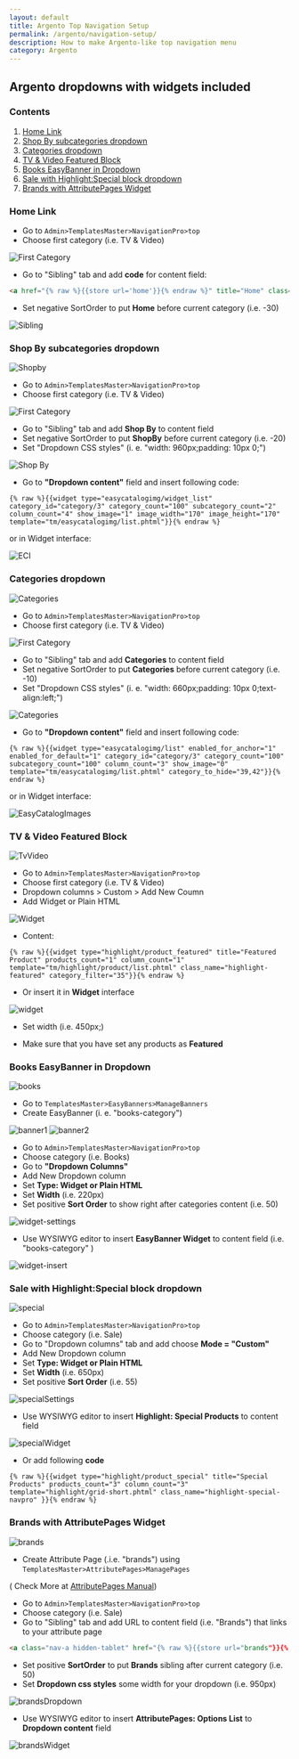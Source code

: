 ```yaml
---
layout: default
title: Argento Top Navigation Setup
permalink: /argento/navigation-setup/
description: How to make Argento-like top navigation menu
category: Argento
---
```


## Argento dropdowns with widgets included

### Contents

1. [Home Link](#home-link)
2. [Shop By subcategories dropdown](#shop-by-subcategories-dropdown)
3. [Categories dropdown](#categories-dropdown)
4. [TV & Video Featured Block](#tv--video-featured-block)
5. [Books EasyBanner in Dropdown](#books-easybanner-in-dropdown)
6. [Sale with Highlight:Special block dropdown](#sale-with-highlightspecial-block-dropdown)
7. [Brands with AttributePages Widget](#brands-with-attributepages-widget)


### Home Link
- Go to `Admin>TemplatesMaster>NavigationPro>top`
- Choose first category (i.e. TV & Video)

![First Category](http://i.imgur.com/KePmbGL.png)

- Go to "Sibling" tab and add **code** for content field:

```html
<a href="{% raw %}{{store url='home'}}{% endraw %}" title="Home" class="nav-a">Home</a>
```
- Set negative SortOrder to put **Home** before current category (i.e. -30)

![Sibling](http://i.imgur.com/nxrczcE.png)

### Shop By subcategories dropdown

![Shopby](http://i.imgur.com/gZOgXcx.png)

- Go to `Admin>TemplatesMaster>NavigationPro>top`
- Choose first category (i.e. TV & Video)

![First Category](http://i.imgur.com/KePmbGL.png)

- Go to "Sibling" tab and add **Shop By** to content field
- Set negative SortOrder to put **ShopBy** before current category (i.e. -20)
- Set "Dropdown CSS styles" (i. e. "width: 960px;padding: 10px 0;")

![Shop By](http://i.imgur.com/fxNPQts.png)

- Go to **"Dropdown content"** field and insert following code:

```
{% raw %}{{widget type="easycatalogimg/widget_list" category_id="category/3" category_count="100" subcategory_count="2" column_count="4" show_image="1" image_width="170" image_height="170" template="tm/easycatalogimg/list.phtml"}}{% endraw %}
```
or in Widget interface:

![ECI ](http://i.imgur.com/qWG4Q1X.png)

### Categories dropdown

![Categories](http://i.imgur.com/KpsrzRE.png)

- Go to `Admin>TemplatesMaster>NavigationPro>top`
- Choose first category (i.e. TV & Video)

![First Category](http://i.imgur.com/KePmbGL.png)

- Go to "Sibling" tab and add **Categories** to content field
- Set negative SortOrder to put **Categories** before current category (i.e. -10)
- Set "Dropdown CSS styles" (i. e. "width: 660px;padding: 10px 0;text-align:left;")

![Categories](http://i.imgur.com/vozeysA.png)

- Go to **"Dropdown content"** field and insert following code:

```
{% raw %}{{widget type="easycatalogimg/list" enabled_for_anchor="1" enabled_for_default="1" category_id="category/3" category_count="100" subcategory_count="100" column_count="3" show_image="0" template="tm/easycatalogimg/list.phtml" category_to_hide="39,42"}}{% endraw %}
```
or in Widget interface:

![EasyCatalogImages](http://i.imgur.com/clbWCrO.png)

### TV & Video Featured Block

![TvVideo](http://i.imgur.com/z5A6RXE.png)

- Go to `Admin>TemplatesMaster>NavigationPro>top`
- Choose first category (i.e. TV & Video)
- Dropdown columns > Custom > Add New Coumn
- Add Widget or Plain HTML

![Widget](http://i.imgur.com/gr1p3ie.png)

- Content:

```
{% raw %}{{widget type="highlight/product_featured" title="Featured Product" products_count="1" column_count="1" template="tm/highlight/product/list.phtml" class_name="highlight-featured" category_filter="35"}}{% endraw %}
```
- Or insert it in **Widget** interface

![widget](http://i.imgur.com/uVgeAbG.png)

- Set width (i.e. 450px;)

- Make sure that you have set any products as **Featured**

### Books EasyBanner in Dropdown

![books](http://i.imgur.com/6dNSUd8.png)

- Go to `TemplatesMaster>EasyBanners>ManageBanners`
- Create EasyBanner (i. e. "books-category")

![banner1](http://i.imgur.com/CsDQJep.png)
![banner2](http://i.imgur.com/azmolkJ.png)

- Go to `Admin>TemplatesMaster>NavigationPro>top`
- Choose category (i.e. Books)
- Go to **"Dropdown Columns"**
- Add New Dropdown column
- Set **Type: Widget or Plain HTML**
- Set **Width** (i.e. 220px)
- Set positive **Sort Order** to show right after categories content (i.e. 50)

![widget-settings](http://i.imgur.com/2hHyjVR.png)

- Use WYSIWYG editor to insert **EasyBanner Widget**  to content field (i.e. "books-category" )

![widget-insert](http://i.imgur.com/QHJniGt.png)


### Sale with Highlight:Special block dropdown

![special](http://i.imgur.com/F9xc0ra.png)

- Go to `Admin>TemplatesMaster>NavigationPro>top`
- Choose category (i.e. Sale)
- Go to "Dropdown columns" tab and add choose **Mode = "Custom"**
- Add New Dropdown column
- Set **Type: Widget or Plain HTML**
- Set **Width** (i.e. 650px)
- Set positive **Sort Order** (i.e. 55)

![specialSettings](http://i.imgur.com/s2gns5r.png)

- Use WYSIWYG editor to insert **Highlight: Special Products**  to content field

![specialWidget](http://i.imgur.com/DmdVZpI.png)

- Or add following **code**

```
{% raw %}{{widget type="highlight/product_special" title="Special Products" products_count="3" column_count="3" template="highlight/grid-short.phtml" class_name="highlight-special-navpro" }}{% endraw %}
```

### Brands with AttributePages Widget

![brands](http://i.imgur.com/OVvm3FV.png)

- Create Attribute Page (.i.e. "brands") using `TemplatesMaster>AttributePages>ManagePages`

( Check More at [AttributePages Manual](http://templates-master.com/magento-attributes-and-brands-pages-extension-user-manual))

- Go to `Admin>TemplatesMaster>NavigationPro>top`
- Choose category (i.e. Sale)
- Go to "Sibling" tab and add URL to content field (i.e. "Brands") that links to your attribute page

```html
<a class="nav-a hidden-tablet" href="{% raw %}{{store url="brands"}}{% endraw %}">Brands</a>
```

- Set positive **SortOrder** to put **Brands** sibling after current category (i.e. 50)
- Set **Dropdown css styles** some width for your dropdown (i.e. 950px)

![brandsDropdown](http://i.imgur.com/5QZtNxf.png)

- Use WYSIWYG editor to insert **AttributePages: Options List**  to **Dropdown content** field

![brandsWidget](http://i.imgur.com/oIMWdnm.png)
